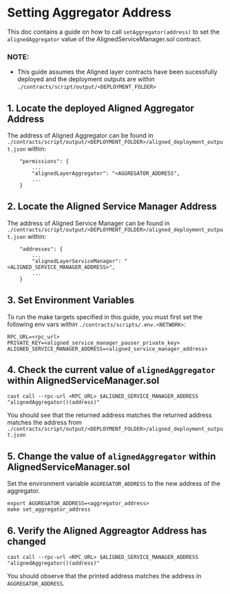 # Setting Aggregator Address
This doc contains a guide on how to call `setAggregator(address)` to set the `alignedAggregator` value of the AlignedServiceManager.sol contract. 

### NOTE:
- This guide assumes the Aligned layer contracts have been sucessfully deployed and the deployment outputs are within `./contracts/script/output/<DEPLOYMENT_FOLDER>`

## 1. Locate the deployed Aligned Aggregator Address

The address of Aligned Aggregator can be found in `./contracts/script/output/<DEPLOYMENT_FOLDER>/aligned_deployment_output.json` within:
```
    "permissions": {
        ...
        "alignedLayerAggregator": "<AGGREGATOR_ADDRESS",
        ...
    }
```

## 2. Locate the Aligned Service Manager Address

The address of Aligned Service Manager can be found in `./contracts/script/output/<DEPLOYMENT_FOLDER>/aligned_deployment_output.json` within:
```
    "addresses": {
        ...
        "alignedLayerServiceManager": "<ALIGNED_SERVICE_MANAGER_ADDRESS>",
        ...
    }
```

## 3. Set Environment Variables

To run the make targets specified in this guide, you must first set the following env vars within `./contracts/scripts/.env.<NETWORK>`:
```
RPC_URL=<rpc_url>
PRIVATE_KEY=<aligned_service_manager_pauser_private_key>
ALIGNED_SERVICE_MANAGER_ADDRESS=<aligned_service_manager_address>
```

## 4. Check the current value of `alignedAggregator` within AlignedServiceManager.sol

```
cast call --rpc-url <RPC_URL> $ALIGNED_SERVICE_MANAGER_ADDRESS "alignedAggregator()(address)"
```

You should see that the returned address matches the returned address matches the address from `./contracts/script/output/<DEPLOYMENT_FOLDER>/aligned_deployment_output.json` 

## 5. Change the value of `alignedAggregator` within AlignedServiceManager.sol

Set the environment variable `AGGREGATOR_ADDRESS` to the new address of the aggregator.
```
export AGGREGATOR_ADDRESS=<aggregator_address>
make set_aggregator_address
```

## 6. Verify the Aligned Aggreagtor Address has changed
```
cast call --rpc-url <RPC_URL> $ALIGNED_SERVICE_MANAGER_ADDRESS "alignedAggregator()(address)" 
```

You should observe that the printed address matches the address in `AGGREGATOR_ADDRESS`.